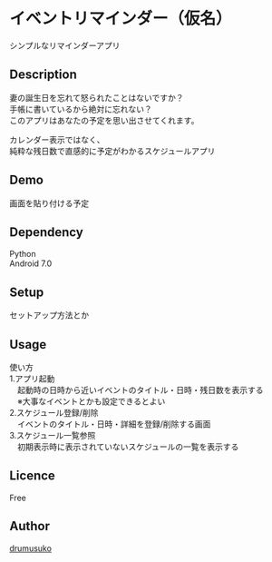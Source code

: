 イベントリマインダー（仮名）
====

シンプルなリマインダーアプリ

## Description
妻の誕生日を忘れて怒られたことはないですか？  
手帳に書いているから絶対に忘れない？  
このアプリはあなたの予定を思い出させてくれます。  

カレンダー表示ではなく、  
純粋な残日数で直感的に予定がわかるスケジュールアプリ

## Demo
画面を貼り付ける予定

## Dependency
Python  
Android 7.0

## Setup
セットアップ方法とか

## Usage
使い方  
1.アプリ起動  
　起動時の日時から近いイベントのタイトル・日時・残日数を表示する  
　※大事なイベントとかも設定できるとよい  
2.スケジュール登録/削除  
　イベントのタイトル・日時・詳細を登録/削除する画面  
3.スケジュール一覧参照  
　初期表示時に表示されていないスケジュールの一覧を表示する  

## Licence
Free

## Author

[drumusuko](https://github.com/drumusuko)
